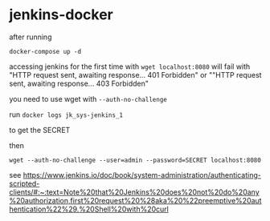 # jenkins-docker

after running 

`docker-compose up -d`

accessing jenkins for the first time with `wget localhost:8080` will fail with "HTTP request sent, awaiting response... 401 Forbidden" or ""HTTP request sent, awaiting response... 403 Forbidden"

you need to use wget with `--auth-no-challenge` 

run
`docker logs jk_sys-jenkins_1`

to get the SECRET 

then

`wget --auth-no-challenge --user=admin --password=SECRET localhost:8080`

see https://www.jenkins.io/doc/book/system-administration/authenticating-scripted-clients/#:~:text=Note%20that%20Jenkins%20does%20not%20do%20any%20authorization,first%20request%20%28aka%20%22preemptive%20authentication%22%29.%20Shell%20with%20curl
